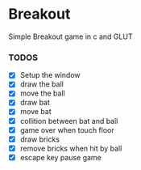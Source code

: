 # Breakout
Simple Breakout game in c and GLUT

### TODOS
- [X] Setup the window
- [X] draw the ball
- [X] move the ball
- [X] draw bat
- [X] move bat
- [X] collition between bat and ball
- [X] game over when touch floor
- [X] draw bricks
- [X] remove bricks when hit by ball
- [X] escape key pause game
